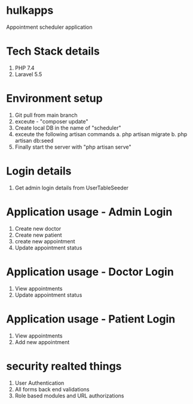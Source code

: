 # hulkapps
Appointment scheduler application


# Tech Stack details
  
  1. PHP 7.4
  2. Laravel 5.5


# Environment setup

  1. Git pull from main branch
  2. exceute - "composer update"
  3. Create local DB in the name of "scheduler"
  4. exceute the following artisan commands
  		a. php artisan migrate
  		b. php artisan db:seed
  5. Finally start the server with "php artisan serve"


# Login details

  1. Get admin login details from UserTableSeeder


# Application usage - Admin Login

  1. Create new doctor
  2. Create new patient
  3. create new appointment
  4. Update appointment status


# Application usage - Doctor Login
	
  1. View appointments
  2. Update appointment status


# Application usage - Patient Login

  1. View appointments
  2. Add new appointment


# security realted things

  1. User Authentication 
  2. All forms back end validations
  3. Role based modules and URL authorizations
